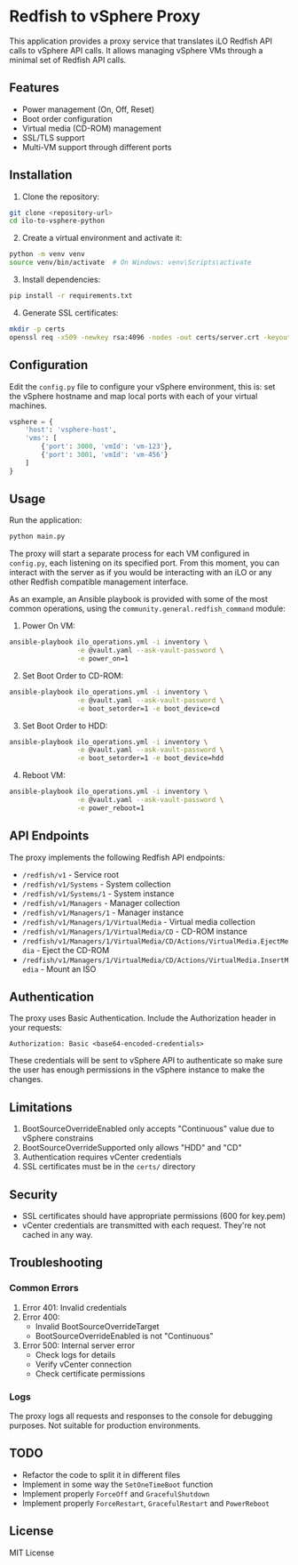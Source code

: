 # Redfish to vSphere Proxy

This application provides a proxy service that translates iLO Redfish API calls to vSphere API calls. It allows managing vSphere VMs through a minimal set of Redfish API calls.

## Features

- Power management (On, Off, Reset)
- Boot order configuration
- Virtual media (CD-ROM) management
- SSL/TLS support
- Multi-VM support through different ports

## Installation

1. Clone the repository:
```bash
git clone <repository-url>
cd ilo-to-vsphere-python
```

2. Create a virtual environment and activate it:
```bash
python -m venv venv
source venv/bin/activate  # On Windows: venv\Scripts\activate
```

3. Install dependencies:
```bash
pip install -r requirements.txt
```

4. Generate SSL certificates:
```bash
mkdir -p certs
openssl req -x509 -newkey rsa:4096 -nodes -out certs/server.crt -keyout certs/server.key -days 365
```

## Configuration

Edit the `config.py` file to configure your vSphere environment, this is: set the vSphere hostname and map local ports with each of your virtual machines.

```python
vsphere = {
    'host': 'vsphere-host',
    'vms': [
        {'port': 3000, 'vmId': 'vm-123'},
        {'port': 3001, 'vmId': 'vm-456'}
    ]
}
```

## Usage

Run the application:

```bash
python main.py
```

The proxy will start a separate process for each VM configured in `config.py`, each listening on its specified port. From this moment, you can interact with the server as if you would be interacting with an iLO or any other Redfish compatible management interface.

As an example, an Ansible playbook is provided with some of the most common operations, using the `community.general.redfish_command` module:

1. Power On VM:
```bash
ansible-playbook ilo_operations.yml -i inventory \
                 -e @vault.yaml --ask-vault-password \
                 -e power_on=1
```

2. Set Boot Order to CD-ROM:
```bash
ansible-playbook ilo_operations.yml -i inventory \
                 -e @vault.yaml --ask-vault-password \
                 -e boot_setorder=1 -e boot_device=cd
```

3. Set Boot Order to HDD:
```bash
ansible-playbook ilo_operations.yml -i inventory \
                 -e @vault.yaml --ask-vault-password \
                 -e boot_setorder=1 -e boot_device=hdd
```

4. Reboot VM:
```bash
ansible-playbook ilo_operations.yml -i inventory \
                 -e @vault.yaml --ask-vault-password \
                 -e power_reboot=1
```

## API Endpoints

The proxy implements the following Redfish API endpoints:

- `/redfish/v1` - Service root
- `/redfish/v1/Systems` - System collection
- `/redfish/v1/Systems/1` - System instance
- `/redfish/v1/Managers` - Manager collection
- `/redfish/v1/Managers/1` - Manager instance
- `/redfish/v1/Managers/1/VirtualMedia` - Virtual media collection
- `/redfish/v1/Managers/1/VirtualMedia/CD` - CD-ROM instance
- `/redfish/v1/Managers/1/VirtualMedia/CD/Actions/VirtualMedia.EjectMedia` - Eject the CD-ROM
- `/redfish/v1/Managers/1/VirtualMedia/CD/Actions/VirtualMedia.InsertMedia` - Mount an ISO

## Authentication

The proxy uses Basic Authentication. Include the Authorization header in your requests:

```
Authorization: Basic <base64-encoded-credentials>
```

These credentials will be sent to vSphere API to authenticate so make sure the user has 
enough permissions in the vSphere instance to make the changes.

## Limitations

1. BootSourceOverrideEnabled only accepts "Continuous" value due to vSphere constrains
2. BootSourceOverrideSupported only allows "HDD" and "CD"
3. Authentication requires vCenter credentials
4. SSL certificates must be in the `certs/` directory

## Security

- SSL certificates should have appropriate permissions (600 for key.pem)
- vCenter credentials are transmitted with each request. They're not cached in any way.

## Troubleshooting

### Common Errors

1. Error 401: Invalid credentials
2. Error 400: 
   - Invalid BootSourceOverrideTarget
   - BootSourceOverrideEnabled is not "Continuous"
3. Error 500: Internal server error
   - Check logs for details
   - Verify vCenter connection
   - Check certificate permissions

### Logs

The proxy logs all requests and responses to the console for debugging purposes. Not suitable for production environments.

## TODO

- Refactor the code to split it in different files
- Implement in some way the `SetOneTimeBoot` function
- Implement properly `ForceOff` and `GracefulShutdown`
- Implement properly `ForceRestart`, `GracefulRestart` and `PowerReboot`


## License

MIT License 
